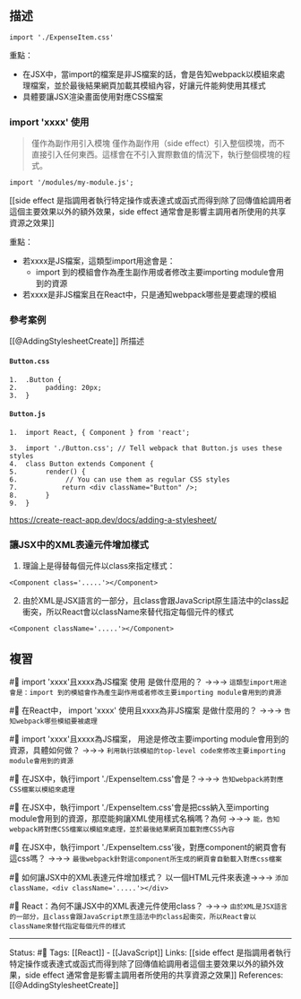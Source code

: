 ## 描述
```
import './ExpenseItem.css'
```

重點：
- 在JSX中，當import的檔案是非JS檔案的話，會是告知webpack以模組來處理檔案，並於最後結果網頁加載其模組內容，好讓元件能夠使用其樣式
- 具體要讓JSX渲染畫面使用對應CSS檔案

### import 'xxxx' 使用

> 僅作為副作用引入模塊
> 僅作為副作用（side effect）引入整個模塊，而不直接引入任何東西。這樣會在不引入實際數值的情況下，執行整個模塊的程式。

```
import '/modules/my-module.js';
```


[[side effect 是指調用者執行特定操作或表達式或函式而得到除了回傳值給調用者這個主要效果以外的額外效果，side effect 通常會是影響主調用者所使用的共享資源之效果]]

重點：
- 若xxxx是JS檔案，這類型import用途會是：
	- import 到的模組會作為產生副作用或者修改主要importing module會用到的資源
- 若xxxx是非JS檔案且在React中，只是通知webpack哪些是要處理的模組
### 參考案例

[[@AddingStylesheetCreate]] 所描述
#### `Button.css`
```
1.  .Button {
2.       padding: 20px;
3.  }
```


#### `Button.js`
```
1.  import React, { Component } from 'react';

3.  import './Button.css'; // Tell webpack that Button.js uses these styles
4.  class Button extends Component {
5.       render() {
6.            // You can use them as regular CSS styles
7.           return <div className="Button" />;
8.       }
9.  }
```


https://create-react-app.dev/docs/adding-a-stylesheet/


### 讓JSX中的XML表達元件增加樣式
1. 理論上是得替每個元件以class來指定樣式：
```
<Component class='.....'></Component>
```
2. 由於XML是JSX語言的一部分，且class會跟JavaScript原生語法中的class起衝突，所以React會以className來替代指定每個元件的樣式
```
<Component className='.....'></Component>
```



## 複習
#🧠  import 'xxxx'且xxxx為JS檔案 使用 是做什麼用的？ ->->-> `這類型import用途會是：import 到的模組會作為產生副作用或者修改主要importing module會用到的資源`
<!--SR:!2023-10-01,212,230-->


#🧠  在React中， import 'xxxx' 使用且xxxx為非JS檔案 是做什麼用的？ ->->-> `告知webpack哪些模組要被處理`
<!--SR:!2025-01-21,525,250-->

#🧠 import 'xxxx'且xxxx為JS檔案， 用途是修改主要importing module會用到的資源，具體如何做？ ->->-> `利用執行該模組的top-level code來修改主要importing module會用到的資源`
<!--SR:!2023-08-02,193,250-->


#🧠 在JSX中，執行import './ExpenseItem.css'會是？->->-> `告知webpack將對應CSS檔案以模組來處理`
<!--SR:!2024-01-24,291,250-->


#🧠 在JSX中，執行import './ExpenseItem.css'會是把css納入至importing module會用到的資源，那麼能夠讓XML使用樣式名稱嗎？為何 ->->-> `能，告知webpack將對應CSS檔案以模組來處理，並於最後結果網頁加載對應CSS內容`
<!--SR:!2023-08-02,193,250-->


#🧠 在JSX中，執行import './ExpenseItem.css'後，對應component的網頁會有這css嗎？ ->->-> `最後webpack針對這component所生成的網頁會自動載入對應css檔案`
<!--SR:!2025-01-03,507,250-->


#🧠 如何讓JSX中的XML表達元件增加樣式？ 以一個HTML元件來表達->->-> `添加className，<div className='.....'></div>`
<!--SR:!2023-12-31,230,228-->


#🧠 React：為何不讓JSX中的XML表達元件使用class？ ->->-> `由於XML是JSX語言的一部分，且class會跟JavaScript原生語法中的class起衝突，所以React會以className來替代指定每個元件的樣式`
<!--SR:!2025-03-19,570,248-->

---
Status: #🌱 
Tags:
[[React]] - [[JavaScript]]
Links:
[[side effect 是指調用者執行特定操作或表達式或函式而得到除了回傳值給調用者這個主要效果以外的額外效果，side effect 通常會是影響主調用者所使用的共享資源之效果]]
References:
[[@AddingStylesheetCreate]]